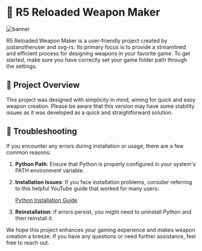 # 🔫 R5 Reloaded Weapon Maker

![banner](https://pbs.twimg.com/profile_banners/1431625538125373441/1641089509/1500x500)

R5 Reloaded Weapon Maker is a user-friendly project created by justanotheruser and svg-rs. Its primary focus is to provide a streamlined and efficient process for designing weapons in your favorite game. To get started, make sure you have correctly set your game folder path through the settings.

## 📖 Project Overview

This project was designed with simplicity in mind, aiming for quick and easy weapon creation. Please be aware that this version may have some stability issues as it was developed as a quick and straightforward solution.

## 🚧 Troubleshooting

If you encounter any errors during installation or usage, there are a few common reasons:

1. **Python Path**: Ensure that Python is properly configured in your system's PATH environment variable.

2. **Installation Issues**: If you face installation problems, consider referring to this helpful YouTube guide that worked for many users:

   [Python Installation Guide](https://www.youtube.com/watch?v=m9I-YpOjXVQ&ab_channel=GeekyScript)

3. **Reinstallation**: If errors persist, you might need to uninstall Python and then reinstall it.

We hope this project enhances your gaming experience and makes weapon creation a breeze. If you have any questions or need further assistance, feel free to reach out.